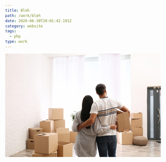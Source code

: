 ```yaml
---
title: Bleh
path: /work/bleh
date: 2020-06-30T20:01:42.191Z
category: website
tags:
  - php
type: work
---
```

![](src/work/uploads/adobestock_318626418-solutions-for-tenant-screeners.jpeg)